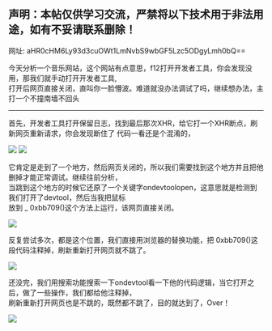 ## 声明：本帖仅供学习交流，严禁将以下技术用于非法用途，如有不妥请联系删除！  

网址: aHR0cHM6Ly93d3cuOWt1LmNvbS9wbGF5Lzc5ODgyLmh0bQ==  

今天分析一个音乐网站，这个网站有点意思，f12打开开发者工具，你会发现没用，那我们就手动打开开发者工具,  
打开后网页直接关闭，直叫你一脸懵波。难道就没办法调试了吗，继续想办法，主打一个不撞南墙不回头  

---
首先，开发者工具打开保留日志，找到最后那次XHR，给它打一个XHR断点，刷新网页重新请求，你会发现断住了 代码一看还是个混淆的，  

![](https://gitee.com/luming8/picgo/raw/master/images/搜狗截图20240323222411.png)
![](https://gitee.com/luming8/picgo/raw/master/images/搜狗截图20240323224312.png)


它肯定是走到了一个地方，然后网页关闭的，所以我们需要找到这个地方并且把他删掉才能正常调试。继续往前分析，   
当跳到这个地方的时候它还原了一个关键字ondevtoolopen，这意思就是检测到我们打开了devtool，然后当我把鼠标  
放到 _ 0xbb709()这个方法上运行，该网页直接关闭。 

![](https://gitee.com/luming8/picgo/raw/master/images/搜狗截图20240323224613.png)

反复尝试多次，都是这个位置，我们直接用浏览器的替换功能，把 0xbb709()这段代码注释掉，刷新重新打开网页就不跳了。  

![](https://gitee.com/luming8/picgo/raw/master/images/搜狗截图20240323230214.png)
  
还没完，我们用搜索功能搜索一下ondevtool看一下他的代码逻辑，当它打开之后，做了一些操作，我们都给他注释掉，  
刷新重新打开网页也是不跳的，既然都不跳了，目的就达到了，Over！  

![](https://gitee.com/luming8/picgo/raw/master/images/搜狗截图20240323230615.png)